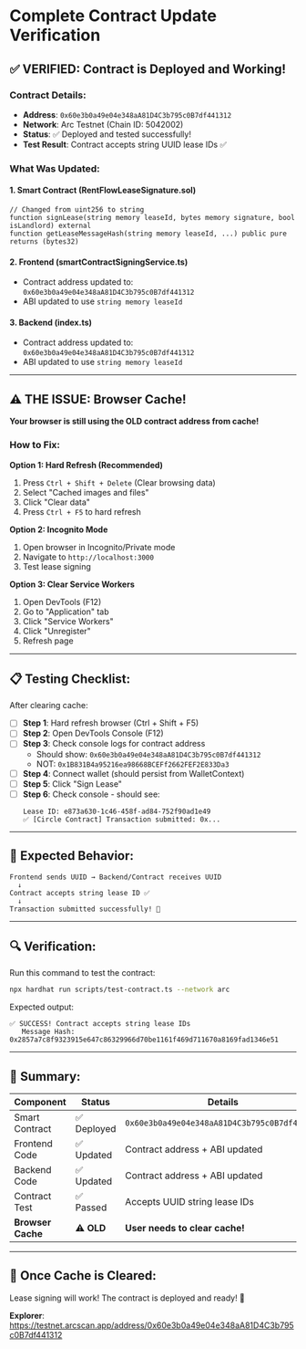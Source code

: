 # Complete Contract Update Verification

## ✅ VERIFIED: Contract is Deployed and Working!

### Contract Details:
- **Address**: `0x60e3b0a49e04e348aA81D4C3b795c0B7df441312`
- **Network**: Arc Testnet (Chain ID: 5042002)
- **Status**: ✅ Deployed and tested successfully!
- **Test Result**: Contract accepts string UUID lease IDs ✅

### What Was Updated:

#### 1. Smart Contract (RentFlowLeaseSignature.sol)
```solidity
// Changed from uint256 to string
function signLease(string memory leaseId, bytes memory signature, bool isLandlord) external
function getLeaseMessageHash(string memory leaseId, ...) public pure returns (bytes32)
```

#### 2. Frontend (smartContractSigningService.ts)
- Contract address updated to: `0x60e3b0a49e04e348aA81D4C3b795c0B7df441312`
- ABI updated to use `string memory leaseId`

#### 3. Backend (index.ts)
- Contract address updated to: `0x60e3b0a49e04e348aA81D4C3b795c0B7df441312`
- ABI updated to use `string memory leaseId`

---

## ⚠️ THE ISSUE: Browser Cache!

**Your browser is still using the OLD contract address from cache!**

### How to Fix:

**Option 1: Hard Refresh (Recommended)**
1. Press `Ctrl + Shift + Delete` (Clear browsing data)
2. Select "Cached images and files"
3. Click "Clear data"
4. Press `Ctrl + F5` to hard refresh

**Option 2: Incognito Mode**
1. Open browser in Incognito/Private mode
2. Navigate to `http://localhost:3000`
3. Test lease signing

**Option 3: Clear Service Workers**
1. Open DevTools (F12)
2. Go to "Application" tab
3. Click "Service Workers"
4. Click "Unregister"
5. Refresh page

---

## 📋 Testing Checklist:

After clearing cache:

- [ ] **Step 1**: Hard refresh browser (Ctrl + Shift + F5)
- [ ] **Step 2**: Open DevTools Console (F12)
- [ ] **Step 3**: Check console logs for contract address
  - Should show: `0x60e3b0a49e04e348aA81D4C3b795c0B7df441312`
  - NOT: `0x1B831B4a95216ea98668BCEFf2662FEF2E833Da3`
- [ ] **Step 4**: Connect wallet (should persist from WalletContext)
- [ ] **Step 5**: Click "Sign Lease"
- [ ] **Step 6**: Check console - should see:
  ```
  Lease ID: e873a630-1c46-458f-ad84-752f90ad1e49
  ✅ [Circle Contract] Transaction submitted: 0x...
  ```

---

## 🎯 Expected Behavior:

```
Frontend sends UUID → Backend/Contract receives UUID
  ↓
Contract accepts string lease ID ✅
  ↓
Transaction submitted successfully! 🎉
```

---

## 🔍 Verification:

Run this command to test the contract:
```bash
npx hardhat run scripts/test-contract.ts --network arc
```

Expected output:
```
✅ SUCCESS! Contract accepts string lease IDs
   Message Hash: 0x2857a7c8f9323915e647c86329966d70be1161f469d711670a8169fad1346e51
```

---

## 📝 Summary:

| Component | Status | Details |
|-----------|--------|---------|
| Smart Contract | ✅ Deployed | `0x60e3b0a49e04e348aA81D4C3b795c0B7df441312` |
| Frontend Code | ✅ Updated | Contract address + ABI updated |
| Backend Code | ✅ Updated | Contract address + ABI updated |
| Contract Test | ✅ Passed | Accepts UUID string lease IDs |
| **Browser Cache** | ⚠️ **OLD** | **User needs to clear cache!** |

---

## 🚀 Once Cache is Cleared:

Lease signing will work! The contract is deployed and ready! 🎉

**Explorer**: https://testnet.arcscan.app/address/0x60e3b0a49e04e348aA81D4C3b795c0B7df441312
